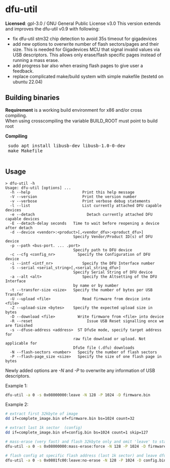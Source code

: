 # dfu-util

**Licensed**: gpl-3.0 / GNU General Public License v3.0
This version extends and improves the dfu-util v0.9 with following:
- fix dfu-util stm32 chip detection to avoid 35s timeout for gigadevices
- add new options to overwrite number of flash sectors/pages and their size.
  This is needed for Gigadevices MCU that signal invalid values via USB descriptors.
	This allows only erase/flash specific pages instead of running a mass erase.
- add progress bar also when erasing flash pages to give user a feedback.
- replace complicated make/build system with simple makefile (testetd on ubuntu 22.04)



## Building binaries

**Requirement** is a working build environment for x86 and/or cross compiling.<br/>
When using crosscompiling the variable BUILD_ROOT must point to build root

**Compiling**<br/>
 <pre>
 sudo apt install libusb-dev libusb-1.0-0-dev
 make Makefile
 </pre>

## Usage
~~~
> dfu-util -h
Usage: dfu-util [options] ...
  -h --help			              Print this help message
  -V --version			          Print the version number
  -v --verbose			          Print verbose debug statements
  -l --list			              List currently attached DFU capable devices
  -e --detach			            Detach currently attached DFU capable devices
  -E --detach-delay seconds	  Time to wait before reopening a device after detach
  -d --device <vendor>:<product>[,<vendor_dfu>:<product_dfu>]
                              Specify Vendor/Product ID(s) of DFU device
  -p --path <bus-port. ... .port>
                              Specify path to DFU device
  -c --cfg <config_nr>		    Specify the Configuration of DFU device
  -i --intf <intf_nr>		      Specify the DFU Interface number
  -S --serial <serial_string>[,<serial_string_dfu>]
                              Specify Serial String of DFU device
  -a --alt <alt>		          Specify the Altsetting of the DFU Interface
                              by name or by number
  -t --transfer-size <size>	  Specify the number of bytes per USB Transfer
  -U --upload <file>		      Read firmware from device into <file>
  -Z --upload-size <bytes>	  Specify the expected upload size in bytes
  -D --download <file>		    Write firmware from <file> into device
  -R --reset			            Issue USB Reset signalling once we are finished
  -s --dfuse-address <address>	ST DfuSe mode, specify target address for
                              raw file download or upload. Not applicable for
                              DfuSe file (.dfu) downloads
  -N --flash-sectors <number>	Specify the number of flash sectors
  -P --flash-page_size <size>	Specify the size of one flash page in bytes
~~~

Newly added options are _-N_ and _-P_ to overwrite any information of USB descriptors.

Example 1:
~~~sh
dfu-util -a 0 -s 0x08000000:leave -N 128 -P 1024 -D firmware.bin
~~~

Example 2:
~~~sh
# extract first 32kbyte of image
dd if=complete_image.bin of=firmware.bin bs=1024 count=32

# extract last 1k sector  (config)
dd if=complete_image.bin of=config.bin bs=1024 count=1 skip=127

# mass-erase (very fast) and flash 32kbyte only and omit 'leave' to stay in dfu mode
dfu-util -a 0 -s 0x08000000:mass-erase:force -N 128 -P 1024 -D firmware.bin

# flash config at specific flash address (last 1k sector) and leave dfu (starts application)
dfu-util -a 0 -s 0x0801fc00:leave:no-erase -N 128 -P 1024 -D config.bin
~~~
